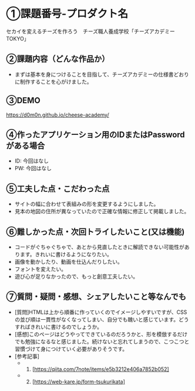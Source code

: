 # ①課題番号-プロダクト名

セカイを変えるチーズを作ろう　チーズ職人養成学校「チーズアカデミーTOKYO」

## ②課題内容（どんな作品か）

- まずは基本を身につけることを目指して、チーズアカデミーの仕様書どおりに制作することを心がけました。

## ③DEMO

https://d0m0n.github.io/cheese-academy/

## ④作ったアプリケーション用のIDまたはPasswordがある場合

- ID: 今回はなし
- PW: 今回はなし

## ⑤工夫した点・こだわった点

- サイトの幅に合わせて表組みの形を変更するようにしました。
- 見本の地図の住所が異なっていたので正確な情報に修正して掲載しました。

## ⑥難しかった点・次回トライしたいこと(又は機能)

- コードがぐちゃぐちゃで、あとから見直したときに解読できない可能性があります。きれいに書けるようになりたい。
- 画像を動かしたり、動画を仕込んだりしたい。
- フォントを変えたい。
- 遊び心が足りなかったので、もっと創意工夫したい。

## ⑦質問・疑問・感想、シェアしたいこと等なんでも

- [質問]HTMLは上から順番に作っていくのでイメージしやすいですが、CSSの並び順は一貫性がなくなってしまい、自分でも醜いと感じています。どうすればきれいに書けるのでしょうか。
- [感想]このページはどうやってできているのだろうかと、形を模倣するだけでも勉強になるなと感じました。続けないと忘れてしまうので、こつこつと習慣づけて身につけていく必要がありそうです。
- [参考記事]
  - 1. [https://qiita.com/7note/items/e5b3212e406a7852b052]
  - 2. [https://web-kare.jp/form-tsukurikata]
